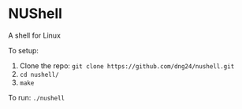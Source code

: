 # NUShell

A shell for Linux

To setup: 

1) Clone the repo: `git clone https://github.com/dng24/nushell.git`
2) `cd nushell/`
3) `make`

To run: `./nushell`
